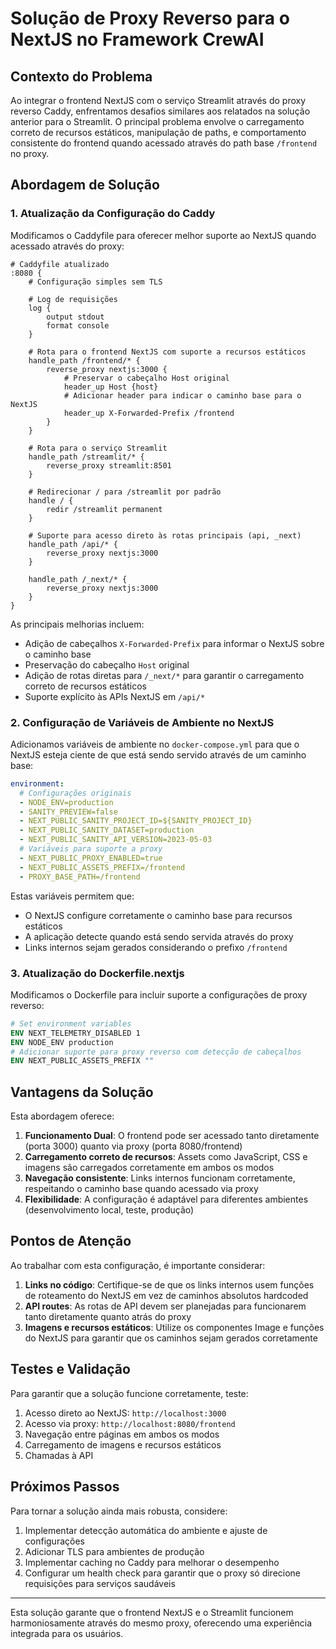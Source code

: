 # Solução de Proxy Reverso para o NextJS no Framework CrewAI

## Contexto do Problema

Ao integrar o frontend NextJS com o serviço Streamlit através do proxy reverso Caddy, enfrentamos desafios similares aos relatados na solução anterior para o Streamlit. O principal problema envolve o carregamento correto de recursos estáticos, manipulação de paths, e comportamento consistente do frontend quando acessado através do path base `/frontend` no proxy.

## Abordagem de Solução

### 1. Atualização da Configuração do Caddy

Modificamos o Caddyfile para oferecer melhor suporte ao NextJS quando acessado através do proxy:

```
# Caddyfile atualizado
:8080 {
    # Configuração simples sem TLS
    
    # Log de requisições
    log {
        output stdout
        format console
    }

    # Rota para o frontend NextJS com suporte a recursos estáticos
    handle_path /frontend/* {
        reverse_proxy nextjs:3000 {
            # Preservar o cabeçalho Host original
            header_up Host {host}
            # Adicionar header para indicar o caminho base para o NextJS
            header_up X-Forwarded-Prefix /frontend
        }
    }

    # Rota para o serviço Streamlit
    handle_path /streamlit/* {
        reverse_proxy streamlit:8501
    }
    
    # Redirecionar / para /streamlit por padrão
    handle / {
        redir /streamlit permanent
    }

    # Suporte para acesso direto às rotas principais (api, _next)
    handle_path /api/* {
        reverse_proxy nextjs:3000
    }

    handle_path /_next/* {
        reverse_proxy nextjs:3000
    }
}
```

As principais melhorias incluem:
- Adição de cabeçalhos `X-Forwarded-Prefix` para informar o NextJS sobre o caminho base
- Preservação do cabeçalho `Host` original
- Adição de rotas diretas para `/_next/*` para garantir o carregamento correto de recursos estáticos
- Suporte explícito às APIs NextJS em `/api/*`

### 2. Configuração de Variáveis de Ambiente no NextJS

Adicionamos variáveis de ambiente no `docker-compose.yml` para que o NextJS esteja ciente de que está sendo servido através de um caminho base:

```yaml
environment:
  # Configurações originais
  - NODE_ENV=production
  - SANITY_PREVIEW=false
  - NEXT_PUBLIC_SANITY_PROJECT_ID=${SANITY_PROJECT_ID}
  - NEXT_PUBLIC_SANITY_DATASET=production
  - NEXT_PUBLIC_SANITY_API_VERSION=2023-05-03
  # Variáveis para suporte a proxy
  - NEXT_PUBLIC_PROXY_ENABLED=true
  - NEXT_PUBLIC_ASSETS_PREFIX=/frontend
  - PROXY_BASE_PATH=/frontend
```

Estas variáveis permitem que:
- O NextJS configure corretamente o caminho base para recursos estáticos
- A aplicação detecte quando está sendo servida através do proxy
- Links internos sejam gerados considerando o prefixo `/frontend`

### 3. Atualização do Dockerfile.nextjs

Modificamos o Dockerfile para incluir suporte a configurações de proxy reverso:

```dockerfile
# Set environment variables
ENV NEXT_TELEMETRY_DISABLED 1
ENV NODE_ENV production
# Adicionar suporte para proxy reverso com detecção de cabeçalhos
ENV NEXT_PUBLIC_ASSETS_PREFIX ""
```

## Vantagens da Solução

Esta abordagem oferece:

1. **Funcionamento Dual**: O frontend pode ser acessado tanto diretamente (porta 3000) quanto via proxy (porta 8080/frontend)
2. **Carregamento correto de recursos**: Assets como JavaScript, CSS e imagens são carregados corretamente em ambos os modos
3. **Navegação consistente**: Links internos funcionam corretamente, respeitando o caminho base quando acessado via proxy
4. **Flexibilidade**: A configuração é adaptável para diferentes ambientes (desenvolvimento local, teste, produção)

## Pontos de Atenção

Ao trabalhar com esta configuração, é importante considerar:

1. **Links no código**: Certifique-se de que os links internos usem funções de roteamento do NextJS em vez de caminhos absolutos hardcoded
2. **API routes**: As rotas de API devem ser planejadas para funcionarem tanto diretamente quanto atrás do proxy
3. **Imagens e recursos estáticos**: Utilize os componentes Image e funções do NextJS para garantir que os caminhos sejam gerados corretamente

## Testes e Validação

Para garantir que a solução funcione corretamente, teste:

1. Acesso direto ao NextJS: `http://localhost:3000`
2. Acesso via proxy: `http://localhost:8080/frontend`
3. Navegação entre páginas em ambos os modos
4. Carregamento de imagens e recursos estáticos
5. Chamadas à API

## Próximos Passos

Para tornar a solução ainda mais robusta, considere:

1. Implementar detecção automática do ambiente e ajuste de configurações
2. Adicionar TLS para ambientes de produção
3. Implementar caching no Caddy para melhorar o desempenho
4. Configurar um health check para garantir que o proxy só direcione requisições para serviços saudáveis

---

Esta solução garante que o frontend NextJS e o Streamlit funcionem harmoniosamente através do mesmo proxy, oferecendo uma experiência integrada para os usuários.